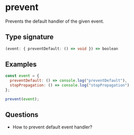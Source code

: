# prevent

Prevents the default handler of the given event.

## Type signature

<!-- prettier-ignore-start -->
```typescript
(event: { preventDefault: () => void }) => boolean
```
<!-- prettier-ignore-end -->

## Examples

<!-- prettier-ignore-start -->
```javascript
const event = {
  preventDefault: () => console.log("preventDefault"),
  stopPropagation: () => console.log("stopPropagation")
};

prevent(event);
```
<!-- prettier-ignore-end -->

## Questions

- How to prevent default event handler?
